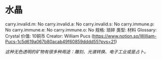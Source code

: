 # 水晶

carry.invalid.m: No
carry.invalid.a: No
carry.invalid.s: No
carry.immune.p: No
carry.immune.e: No
carry.immune.o: No
规格: 琐碎
类型: 材料
Glossary: Crystal
价值: 10铜币
Creator: William Pucs (https://www.notion.so/William-Pucs-1c5d619a067b80acab49f60859dddd55?pvs=21)

*这种无色透明的矿物有很多种用途：雕刻、光谱转换、电子工业或是占卜。*